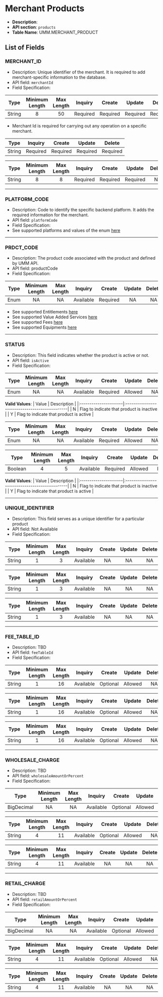 # Merchant Products

* **Description**:
* **API section**: `products`
* **Table Name**: UMM.MERCHANT_PRODUCT

## List of Fields

### MERCHANT_ID

* Description: Unique identifier of the merchant. It is required to add merchant-specific information to the database.
* API field: `merchantId`
* Field Specification:

<!-- type: tab 
titles: UMM, North, GMA 
-->

| Type   | Minimum Length | Max Length | Inquiry  |    Create    |    Update    |    Delete    |
|--------|:--------------:|:----------:|:--------:|:------------:|:------------:|:------------:|
| String  | 8        |    50        |    Required     | Required     | Required |    Required  |

* Merchant Id is required for carrying out any operation on a specific merchant.

<!-- type: tab -->

| Type   | Inquiry  |    Create    |    Update    |    Delete    |
|--------|:--------:|:------------:|:------------:|:------------:|
| String   | Required   | Required   | Required   | Required  |

<!-- type: tab -->

| Type   | Minimum Length | Max Length | Inquiry  |    Create    |    Update    |    Delete    |
|--------|:--------------:|:----------:|:--------:|:------------:|:------------:|:------------:|
| String  | 8        |    8        |    Required     | Required     | Required |    NA     |

<!-- type: tab-end -->
---

### PLATFORM_CODE

* Description: Code to identify the specific backend platform. It adds the required information for the merchant.
* API field: `platformCode`
* Field Specification:
* See supported platforms and values of the enum [here](?path=docs/specification/supportedPlatforms.md)

<!-- type: tab-end -->
---

### PRDCT_CODE

* Description: The product code associated with the product and defined by UMM API.
* API field: productCode
* Field Specification:

<!-- type: tab 
titles: UMM
-->

| Type   | Minimum Length | Max Length | Inquiry | Create | Update | Delete |
|--------|:--------------:|:----------:|:-------:|:------:|:------:|:------:|
| Enum   |   NA   |   NA  |  Available |  Required   |     NA      |   NA   |

* See supported Entitlements [here](?path=docs/specification/products_entitlements.md)
* See supported Value Added Services [here](?path=docs/specification/products_vas.md)
* See supported Fees [here](?path=docs/specification/products_fees.md)
* See supported Equipments [here](?path=docs/specification/products_equipments.md)

<!-- type: tab-end -->
---

### STATUS

* Description: This field indicates whether the product is active or not.
* API field: `isActive`
* Field Specification:

<!-- type: tab 
titles: UMM, North, GMA 
-->

| Type   | Minimum Length | Max Length | Inquiry  |    Create    |    Update    |    Delete    |
|--------|:--------------:|:----------:|:--------:|:------------:|:------------:|:------------:|
| Enum   | NA        |    NA        |    Available     | Required     | Allowed |    NA        |

**Valid Values**:
|         Value        |                    Description                 |
|:----------------------|:------------------------------------------------|
| N | Flag to indicate that product is inactive |
| Y | Flag to indicate that product is active |

<!-- type: tab -->

| Type   | Minimum Length | Max Length | Inquiry  |    Create    |    Update    |    Delete    |
|--------|:--------------:|:----------:|:--------:|:------------:|:------------:|:------------:|
| Enum   | NA        |    NA        |    Available     | Required     | Allowed |    NA        |

<!-- type: tab -->

<!--##### South Specification -->

<!--| Type   | Inquiry  |  Create  |    Update    |    Delete    |-->
<!--|--------|:--------:|:--------:|:------------:|:------------:|-->
<!--| String |     -    |          |              |       NA     |-->

| Type   | Minimum Length | Max Length | Inquiry  |    Create    |    Update    |    Delete    |
|--------|:--------------:|:----------:|:--------:|:------------:|:------------:|:------------:|
| Boolean  |    4     |    5    |    Available     |   Required     |  Allowed |     NA        |

**Valid Values**:
|              Value   |                    Description                 |
|:----------------------|:------------------------------------------------|
| N | Flag to indicate that product is inactive |
| Y | Flag to indicate that product is active |

<!-- type: tab-end -->
---

### UNIQUE_IDENTIFIER

* Description: This field serves as a unique identifier for a particular product
* API field: Not Available
* Field Specification:

<!-- type: tab 
titles: UMM, North, GMA 
-->

| Type   | Minimum Length | Max Length | Inquiry  |    Create    |    Update    |    Delete    |
|--------|:--------------:|:----------:|:--------:|:------------:|:------------:|:------------:|
| String  | 1        |    3        |    Available     | NA     |      NA       |    NA         |

<!-- type: tab -->

| Type   | Minimum Length | Max Length | Inquiry  |    Create    |    Update    |    Delete    |
|--------|:--------------:|:----------:|:--------:|:------------:|:------------:|:------------:|
| String  | 1        |    3        |    Available     | NA     |      NA       |    NA         |

<!-- type: tab -->

<!--##### South Specification -->

<!--| Type   | Inquiry  |  Create  |    Update    |    Delete    |-->
<!--|--------|:--------:|:--------:|:------------:|:------------:|-->
<!--| String |     -    |          |              |       NA     |-->

| Type   | Minimum Length | Max Length | Inquiry  |    Create    |    Update    |    Delete    |
|--------|:--------------:|:----------:|:--------:|:------------:|:------------:|:------------:|
| String  | 1        |    3        |    Available     | NA     |      NA       |    NA         |

<!-- type: tab-end -->
---

### FEE_TABLE_ID

* Description: TBD
* API field: `feeTableId`
* Field Specification:

<!-- type: tab 
titles: UMM, North, GMA 
-->

| Type   | Minimum Length | Max Length | Inquiry  |    Create    |    Update    |    Delete    |
|--------|:--------------:|:----------:|:--------:|:------------:|:------------:|:------------:|
| String  | 1        |    16        |    Available     | Optional  |  Allowed   |    NA        |

<!-- type: tab -->

| Type   | Minimum Length | Max Length | Inquiry  |    Create    |    Update    |    Delete    |
|--------|:--------------:|:----------:|:--------:|:------------:|:------------:|:------------:|
| String  | 1        |    16        |    Available     | Optional  |  Allowed   |    NA        |

<!-- type: tab -->

<!--##### South Specification -->

<!--| Type   | Inquiry  |  Create  |    Update    |    Delete    |-->
<!--|--------|:--------:|:--------:|:------------:|:------------:|-->
<!--| String |     -    |          |              |       NA     |-->

| Type   | Minimum Length | Max Length | Inquiry  |    Create    |    Update    |    Delete    |
|--------|:--------------:|:----------:|:--------:|:------------:|:------------:|:------------:|
| String  | 1        |    16        |    Available     | Optional  |  Allowed   |    NA        |

<!-- type: tab-end -->
---

### WHOLESALE_CHARGE

* Description: TBD
* API field: `wholesaleAmountOrPercent`
* Field Specification:

<!-- type: tab 
titles: UMM, North, GMA 
-->

| Type   | Minimum Length | Max Length | Inquiry  |    Create    |    Update    |    Delete    |
|--------|:--------------:|:----------:|:--------:|:------------:|:------------:|:------------:|
| BigDecimal  | NA       |    NA        |    Available   | Optional  |  Allowed   |    NA      |

<!-- type: tab -->

| Type   | Minimum Length | Max Length | Inquiry  |    Create    |    Update    |    Delete    |
|--------|:--------------:|:----------:|:--------:|:------------:|:------------:|:------------:|
| String  | 4        |    11    |    Available     | Optional  |  Allowed   |        NA        |

<!-- type: tab -->

<!--##### South Specification -->

<!--| Type   | Inquiry  |  Create  |    Update    |    Delete    |-->
<!--|--------|:--------:|:--------:|:------------:|:------------:|-->
<!--| String |     -    |          |              |       NA     |-->

| Type   | Minimum Length | Max Length | Inquiry  |    Create    |    Update    |    Delete    |
|--------|:--------------:|:----------:|:--------:|:------------:|:------------:|:------------:|
| String |        4       |    11    |    Available    |      NA      |       NA     |  NA     |

<!-- type: tab-end -->
---

### RETAIL_CHARGE

* Description: TBD
* API field: `retailAmountOrPercent`
* Field Specification:

<!-- type: tab 
titles: UMM, North, GMA 
-->

| Type   | Minimum Length | Max Length | Inquiry  |    Create    |    Update    |    Delete    |
|--------|:--------------:|:----------:|:--------:|:------------:|:------------:|:------------:|
| BigDecimal  | NA       |    NA        |    Available   | Optional  |  Allowed   |    NA      |

<!-- type: tab -->

| Type   | Minimum Length | Max Length | Inquiry  |    Create    |    Update    |    Delete    |
|--------|:--------------:|:----------:|:--------:|:------------:|:------------:|:------------:|
| String  | 4        |    11    |    Available     | Optional  |  Allowed   |    NA        |

<!-- type: tab -->

<!--##### South Specification -->

<!--| Type   | Inquiry  |  Create  |    Update    |    Delete    |-->
<!--|--------|:--------:|:--------:|:------------:|:------------:|-->
<!--| String |     -    |          |              |       NA     |-->

| Type   | Minimum Length | Max Length | Inquiry  |    Create    |    Update    |    Delete    |
|--------|:--------------:|:----------:|:--------:|:------------:|:------------:|:------------:|
| String  | 4        |    11    |    Available     | NA  |  NA   |    NA        |

<!-- type: tab-end -->